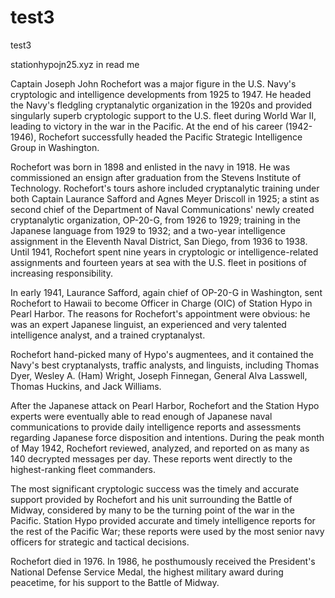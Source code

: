 # test3
test3


stationhypojn25.xyz in read me


Captain Joseph John Rochefort was a major figure in the U.S. Navy's cryptologic and intelligence developments from 1925 to 1947. He headed the Navy's fledgling cryptanalytic organization in the 1920s and provided singularly superb cryptologic support to the U.S. fleet during World War II, leading to victory in the war in the Pacific. At the end of his career (1942-1946), Rochefort successfully headed the Pacific Strategic Intelligence Group in Washington.

Rochefort was born in 1898 and enlisted in the navy in 1918. He was commissioned an ensign after graduation from the Stevens Institute of Technology. Rochefort's tours ashore included cryptanalytic training under both Captain Laurance Safford and Agnes Meyer Driscoll in 1925;  a stint as second chief of the Department of Naval Communications' newly created cryptanalytic organization, OP-20-G, from 1926 to 1929; training in the Japanese language from 1929 to 1932; and a two-year intelligence assignment in the Eleventh Naval District, San Diego, from 1936 to 1938. Until 1941, Rochefort spent nine years in cryptologic or intelligence-related assignments and fourteen years at sea with the U.S. fleet in positions of increasing responsibility.

In early 1941, Laurance Safford, again chief of OP-20-G in Washington, sent Rochefort to Hawaii to become Officer in Charge (OIC) of Station Hypo in Pearl Harbor. The reasons for Rochefort's appointment were obvious: he was an expert Japanese linguist, an experienced and very talented intelligence analyst, and a trained cryptanalyst.

Rochefort hand-picked many of Hypo's augmentees, and it contained the Navy's best cryptanalysts, traffic analysts, and linguists, including Thomas Dyer, Wesley A. (Ham) Wright,  Joseph Finnegan,  General Alva Lasswell,  Thomas Huckins,  and Jack Williams.

 

After the Japanese attack on Pearl Harbor, Rochefort and the Station Hypo experts were eventually able to read enough of Japanese naval communications to provide daily intelligence reports and assessments regarding Japanese force disposition and intentions. During the peak month of May 1942, Rochefort reviewed, analyzed, and reported on as many as 140 decrypted messages per day. These reports went directly to the highest-ranking fleet commanders.

The most significant cryptologic success was the timely and accurate support provided by Rochefort and his unit surrounding the Battle of Midway, considered by many to be the turning point of the war in the Pacific. Station Hypo provided accurate and timely intelligence reports for the rest of the Pacific War; these reports were used by the most senior navy officers for strategic and tactical decisions.

Rochefort died in 1976. In 1986, he posthumously received the President's National Defense Service Medal, the highest military award during peacetime, for his support to the Battle of Midway.

